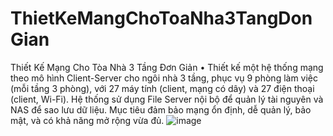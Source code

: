 # ThietKeMangChoToaNha3TangDonGian
Thiết Kế Mạng Cho Tòa Nhà 3 Tầng Đơn Giản
•	Thiết kế một hệ thống mạng theo mô hình Client-Server cho ngôi nhà 3 tầng, phục vụ 9 phòng làm việc (mỗi tầng 3 phòng), với 27 máy tính (client, mạng có dây) và 27 điện thoại (client, Wi-Fi). Hệ thống sử dụng File Server nội bộ để quản lý tài nguyên và NAS để sao lưu dữ liệu. Mục tiêu đảm bảo mạng ổn định, dễ quản lý, bảo mật, và có khả năng mở rộng vừa đủ.
![image](https://github.com/user-attachments/assets/c056d7bb-574b-4615-a599-25c5419f91e6)
